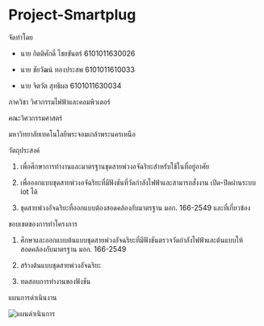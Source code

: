 # Project-Smartplug
จัดทำโดย
* นาย กิตติศักดิ์ ไชยขันตร์ 6101011630026

* นาย ชัยวัฒน์ ทองประสพ 6101011610033

* นาย จิตวัต สุทธิผล 6101011630034

ภาควิชา วิศวกรรมไฟฟ้าและคอมพิวเตอร์

คณะวิศวกรรมศาสตร์

มหาวิทยาลัยเทคโนโลยีพระจอมเกล้าพระนครเหนือ

วัตถุประสงค์

1. เพื่อศึกษาการทำงานและมาตรฐานชุดสายพ่วงอจัฉริยะสำหรับใช้ในที่อยู่อาศัย

2. เพื่อออกแบบชุดสายพ่วงอจัฉริยะที่มีฟังชันที่วัดกำลังไฟฟ้าและสามารถสั่งงาน เปิด-ปิดผ่านระบบ iot ได้

3. ชุดสายพ่วงอัจฉริยะที่ออกแบบต้องสอดคล้องกับมาตรฐาน มอก. 166-2549 และที่เกี่ยวข้อง

ขอบเขตของการทำโครงการ

1. ศึกษาและออกแบบต้นแบบชุดสายพ่วงอัจฉริยะที่มีฟังชันตรวจวัดกำลังไฟฟ้าและต้นแบบให้สอดคล้องกับมาตรฐาน มอก. 166-2549

2. สร้างต้นแบบชุดสายพ่วงอัจฉริยะ

3. ทดสอบการทำงานของฟังชัน

แผนการดำเนินงาน

![แผนดำเนินการ](https://user-images.githubusercontent.com/93068894/201276363-95457906-a40c-4a03-baa3-13b84ef5e8b5.jpg)
